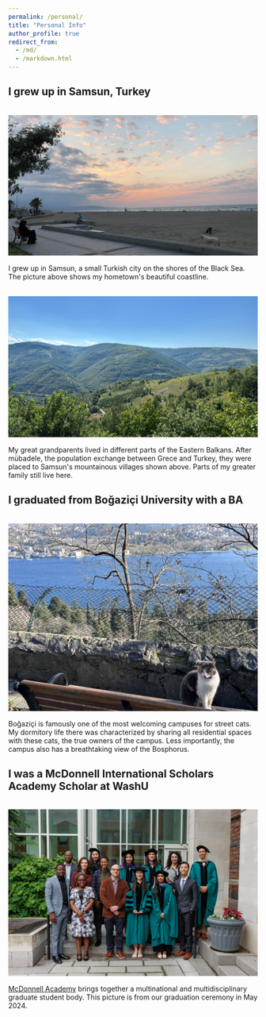 ```yaml
---
permalink: /personal/
title: "Personal Info"
author_profile: true
redirect_from: 
  - /md/
  - /markdown.html
---
```

<!-- Google tag (gtag.js) -->
<script async src="https://www.googletagmanager.com/gtag/js?id=G-PKJS2WFZ01"></script>
<script>
  window.dataLayer = window.dataLayer || [];
  function gtag(){dataLayer.push(arguments);}
  gtag('js', new Date());

  gtag('config', 'G-PKJS2WFZ01');
</script>

## I grew up in Samsun, Turkey

<br/><img src='/images/blacksea_img.JPG'>

I grew up in Samsun, a small Turkish city on the shores of the Black Sea. The picture above shows my hometown's beautiful coastline.

<br/><img src='/images/koy_img.JPG'>

My great grandparents lived in different parts of the Eastern Balkans. After mübadele, the population exchange between Grece and Turkey, they were placed to Samsun's mountainous villages shown above. Parts of my greater family still live here.

## I graduated from Boğaziçi University with a BA

<br/><img src='/images/bogazici_img.JPG'>

Boğaziçi is famously one of the most welcoming campuses for street cats. My dormitory life there was characterized by sharing all residential spaces with these cats, the true owners of the campus. Less importantly, the campus also has a breathtaking view of the Bosphorus.


## I was a McDonnell International Scholars Academy Scholar at WashU

<br/><img src='/images/mcdonnell_graduation.jpg'>

[McDonnell Academy](https://mcdonnell.wustl.edu) brings together a multinational and multidisciplinary graduate student body. This picture is from our graduation ceremony in May 2024.


